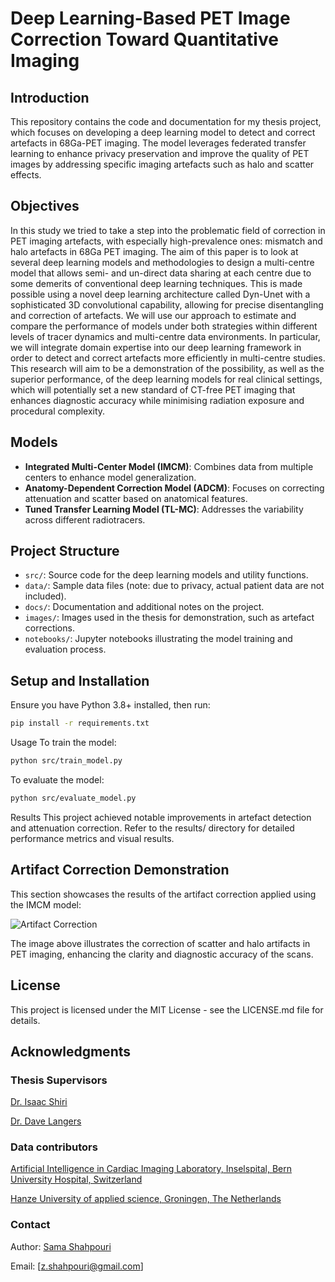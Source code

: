 # Deep Learning-Based PET Image Correction Toward Quantitative Imaging

## Introduction
This repository contains the code and documentation for my thesis project, which focuses on developing a deep learning model to detect and correct artefacts in 68Ga-PET imaging. The model leverages federated transfer learning to enhance privacy preservation and improve the quality of PET images by addressing specific imaging artefacts such as halo and scatter effects.

## Objectives
In this study we tried to take a step into the problematic field of correction in PET imaging artefacts, with especially high-prevalence ones: mismatch and halo artefacts in 68Ga PET imaging. The aim of this paper is to look at several deep learning models and methodologies to design a multi-centre model that allows semi- and un-direct data sharing at each centre due to some demerits of conventional deep learning techniques. This is made possible using a novel deep learning architecture called Dyn-Unet with a sophisticated 3D convolutional capability, allowing for precise disentangling and correction of artefacts.
We will use our approach to estimate and compare the performance of models under both strategies within different levels of tracer dynamics and multi-centre data environments. In particular, we will integrate domain expertise into our deep learning framework in order to detect and correct artefacts more efficiently in multi-centre studies.
This research will aim to be a demonstration of the possibility, as well as the superior performance, of the deep learning models for real clinical settings, which will potentially set a new standard of CT-free PET imaging that enhances diagnostic accuracy while minimising radiation exposure and procedural complexity.

## Models
- **Integrated Multi-Center Model (IMCM)**: Combines data from multiple centers to enhance model generalization.
- **Anatomy-Dependent Correction Model (ADCM)**: Focuses on correcting attenuation and scatter based on anatomical features.
- **Tuned Transfer Learning Model (TL-MC)**: Addresses the variability across different radiotracers.

## Project Structure
- `src/`: Source code for the deep learning models and utility functions.
- `data/`: Sample data files (note: due to privacy, actual patient data are not included).
- `docs/`: Documentation and additional notes on the project.
- `images/`: Images used in the thesis for demonstration, such as artefact corrections.
- `notebooks/`: Jupyter notebooks illustrating the model training and evaluation process.

## Setup and Installation
Ensure you have Python 3.8+ installed, then run:
```bash
pip install -r requirements.txt
```


Usage
To train the model:
```bash
python src/train_model.py
```

To evaluate the model:
```bash
python src/evaluate_model.py
```

Results
This project achieved notable improvements in artefact detection and attenuation correction. Refer to the results/ directory for detailed performance metrics and visual results.

## Artifact Correction Demonstration

This section showcases the results of the artifact correction applied using the IMCM model:

![Artifact Correction](images/artifact_correction_before_after.jpg)

The image above illustrates the correction of scatter and halo artifacts in PET imaging, enhancing the clarity and diagnostic accuracy of the scans.

## License
This project is licensed under the MIT License - see the LICENSE.md file for details.


## Acknowledgments

### Thesis Supervisors
[Dr. Isaac Shiri](https://www.linkedin.com/in/isaac-shiri-8267936a/)

[Dr. Dave Langers](https://www.linkedin.com/in/landsgevaer?lipi=urn%3Ali%3Apage%3Ad_flagship3_profile_view_base_contact_details%3BerFYPiYaQHiiIPvgurheWQ%3D%3D)

### Data contributors
[Artificial Intelligence in Cardiac Imaging Laboratory, Inselspital, Bern University Hospital, Switzerland](https://inselgruppe.ch/de/die-insel-gruppe)

[Hanze University of applied science, Groningen, The Netherlands](https://www.hanze.nl/nl)

### Contact
Author: [Sama Shahpouri](https://www.linkedin.com/in/zohreh-shahpouri/)

Email: [z.shahpouri@gmail.com]

